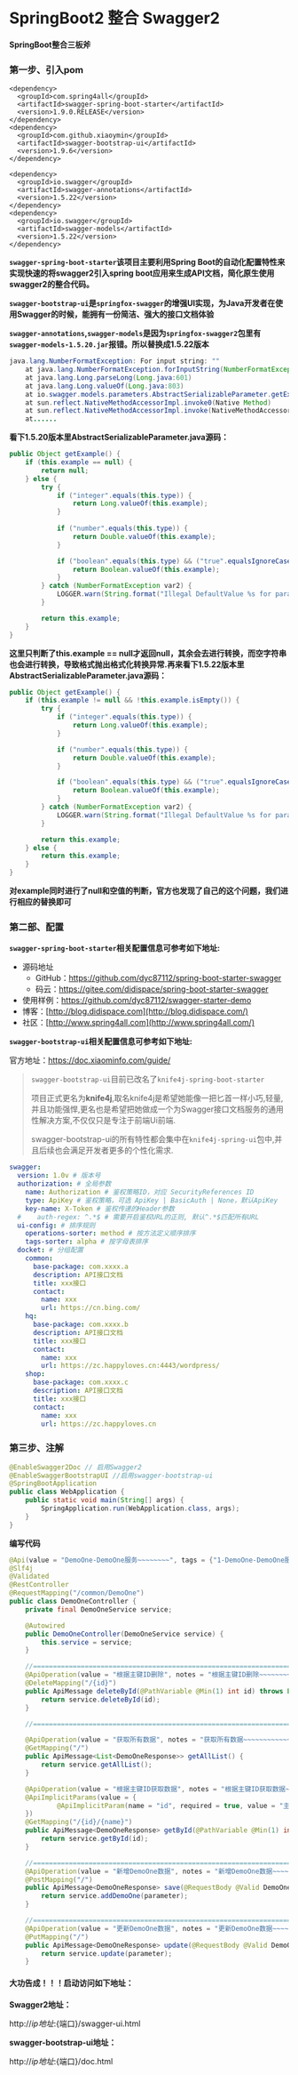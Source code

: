 # SpringBoot2 整合 Swagger2

**SpringBoot整合三板斧**

### 第一步、引入pom

```pom
<dependency>
  <groupId>com.spring4all</groupId>
  <artifactId>swagger-spring-boot-starter</artifactId>
  <version>1.9.0.RELEASE</version>
</dependency>
<dependency>
  <groupId>com.github.xiaoymin</groupId>
  <artifactId>swagger-bootstrap-ui</artifactId>
  <version>1.9.6</version>
</dependency>

<dependency>
  <groupId>io.swagger</groupId>
  <artifactId>swagger-annotations</artifactId>
  <version>1.5.22</version>
</dependency>
<dependency>
  <groupId>io.swagger</groupId>
  <artifactId>swagger-models</artifactId>
  <version>1.5.22</version>
</dependency>
```

**`swagger-spring-boot-starter`该项目主要利用Spring Boot的自动化配置特性来实现快速的将swagger2引入spring boot应用来生成API文档，简化原生使用swagger2的整合代码。**

**`swagger-bootstrap-ui`是`springfox-swagger`的增强UI实现，为Java开发者在使用Swagger的时候，能拥有一份简洁、强大的接口文档体验**

**`swagger-annotations`,`swagger-models`是因为`springfox-swagger2`包里有`swagger-models-1.5.20.jar`报错。所以替换成1.5.22版本**

```java
java.lang.NumberFormatException: For input string: ""
	at java.lang.NumberFormatException.forInputString(NumberFormatException.java:65)
	at java.lang.Long.parseLong(Long.java:601)
	at java.lang.Long.valueOf(Long.java:803)
	at io.swagger.models.parameters.AbstractSerializableParameter.getExample(AbstractSerializableParameter.java:412)
	at sun.reflect.NativeMethodAccessorImpl.invoke0(Native Method)
	at sun.reflect.NativeMethodAccessorImpl.invoke(NativeMethodAccessorImpl.java:62)
	at......
```

**看下1.5.20版本里AbstractSerializableParameter.java源码：**

```java
public Object getExample() {
    if (this.example == null) {
        return null;
    } else {
        try {
            if ("integer".equals(this.type)) {
                return Long.valueOf(this.example);
            }
        
            if ("number".equals(this.type)) {
                return Double.valueOf(this.example);
            }

            if ("boolean".equals(this.type) && ("true".equalsIgnoreCase(this.example) || "false".equalsIgnoreCase(this.defaultValue))) {
                return Boolean.valueOf(this.example);
            }
        } catch (NumberFormatException var2) {
            LOGGER.warn(String.format("Illegal DefaultValue %s for parameter type %s", this.defaultValue, this.type), var2);
        }

        return this.example;
    }
}
```

**这里只判断了this.example == null才返回null，其余会去进行转换，而空字符串也会进行转换，导致格式抛出格式化转换异常.再来看下1.5.22版本里AbstractSerializableParameter.java源码：**

```java
public Object getExample() {
    if (this.example != null && !this.example.isEmpty()) {
        try {
            if ("integer".equals(this.type)) {
                return Long.valueOf(this.example);
            }

            if ("number".equals(this.type)) {
                return Double.valueOf(this.example);
            }

            if ("boolean".equals(this.type) && ("true".equalsIgnoreCase(this.example) || "false".equalsIgnoreCase(this.defaultValue))) {
                return Boolean.valueOf(this.example);
            }
        } catch (NumberFormatException var2) {
            LOGGER.warn(String.format("Illegal DefaultValue %s for parameter type %s", this.defaultValue, this.type), var2);
        }

        return this.example;
    } else {
        return this.example;
    } 
}
```

**对example同时进行了null和空值的判断，官方也发现了自己的这个问题，我们进行相应的替换即可**

### 第二部、配置

**`swagger-spring-boot-starter`相关配置信息可参考如下地址:**

- 源码地址
  - GitHub：https://github.com/dyc87112/spring-boot-starter-swagger
  - 码云：https://gitee.com/didispace/spring-boot-starter-swagger
- 使用样例：https://github.com/dyc87112/swagger-starter-demo
- 博客：[http://blog.didispace.com](http://blog.didispace.com/)
- 社区：[http://www.spring4all.com](http://www.spring4all.com/)

**`swagger-bootstrap-ui`相关配置信息可参考如下地址:**

官方地址：https://doc.xiaominfo.com/guide/

> `swagger-bootstrap-ui`目前已改名了`knife4j-spring-boot-starter`
>
> 项目正式更名为**knife4j**,取名knife4j是希望她能像一把匕首一样小巧,轻量,并且功能强悍,更名也是希望把她做成一个为Swagger接口文档服务的通用性解决方案,不仅仅只是专注于前端Ui前端.
>
> swagger-bootstrap-ui的所有特性都会集中在`knife4j-spring-ui`包中,并且后续也会满足开发者更多的个性化需求.

```yaml
swagger:
  version: 1.0v # 版本号
  authorization: # 全局参数
    name: Authorization # 鉴权策略ID，对应 SecurityReferences ID
    type: ApiKey # 鉴权策略，可选 ApiKey | BasicAuth | None，默认ApiKey
    key-name: X-Token # 鉴权传递的Header参数
  #    auth-regex: ^.*$ # 需要开启鉴权URL的正则, 默认^.*$匹配所有URL
  ui-config: # 排序规则
    operations-sorter: method # 按方法定义顺序排序
    tags-sorter: alpha # 按字母表排序
  docket: # 分组配置
    common:
      base-package: com.xxxx.a
      description: API接口文档
      title: xxx接口
      contact:
        name: xxx
        url: https://cn.bing.com/
    hq:
      base-package: com.xxxx.b
      description: API接口文档
      title: xxx接口
      contact:
        name: xxx
        url: https://zc.happyloves.cn:4443/wordpress/
    shop:
      base-package: com.xxxx.c
      description: API接口文档
      title: xxx接口
      contact:
        name: xxx
        url: https://zc.happyloves.cn
```

### 第三步、注解

```java
@EnableSwagger2Doc // 启用Swagger2
@EnableSwaggerBootstrapUI //启用swagger-bootstrap-ui
@SpringBootApplication
public class WebApplication {
    public static void main(String[] args) {
        SpringApplication.run(WebApplication.class, args);
    }
}
```

**编写代码**

```java
@Api(value = "DemoOne-DemoOne服务~~~~~~~~", tags = {"1-DemoOne-DemoOne服务"})
@Slf4j
@Validated
@RestController
@RequestMapping("/common/DemoOne")
public class DemoOneController {
    private final DemoOneService service;

    @Autowired
    public DemoOneController(DemoOneService service) {
        this.service = service;
    }

    //=====================================================================================DELETE=====================================================================================
    @ApiOperation(value = "根据主键ID删除", notes = "根据主键ID删除~~~~~~~~~~~~~")
    @DeleteMapping("/{id}")
    public ApiMessage deleteById(@PathVariable @Min(1) int id) throws Exception {
        return service.deleteById(id);
    }

    //=====================================================================================GET========================================================================================

    @ApiOperation(value = "获取所有数据", notes = "获取所有数据~~~~~~~~~~~~~")
    @GetMapping("/")
    public ApiMessage<List<DemoOneResponse>> getAllList() {
        return service.getAllList();
    }

    @ApiOperation(value = "根据主键ID获取数据", notes = "根据主键ID获取数据~~~~~~~~~~~~~")
    @ApiImplicitParams(value = {
            @ApiImplicitParam(name = "id", required = true, value = "主键ID", paramType = "path", dataType = "string"),
    })
    @GetMapping("/{id}/{name}")
    public ApiMessage<DemoOneResponse> getById(@PathVariable @Min(1) int id, @PathVariable @AssertFalse boolean name) {
        return service.getById(id);
    }

    //=====================================================================================POST=======================================================================================
    @ApiOperation(value = "新增DemoOne数据", notes = "新增DemoOne数据~~~~~~~~~~~~~")
    @PostMapping("/")
    public ApiMessage<DemoOneResponse> save(@RequestBody @Valid DemoOneRequest parameter) {
        return service.addDemoOne(parameter);
    }

    //=====================================================================================PUT========================================================================================
    @ApiOperation(value = "更新DemoOne数据", notes = "更新DemoOne数据~~~~~~~~~~~~~")
    @PutMapping("/")
    public ApiMessage<DemoOneResponse> update(@RequestBody @Valid DemoOneRequest parameter) {
        return service.update(parameter);
    }
```



#### 大功告成！！！启动访问如下地址：

**Swagger2地址：**

http://${ip地址}:${端口}/swagger-ui.html

**swagger-bootstrap-ui地址：**

http://${ip地址}:${端口}/doc.html
